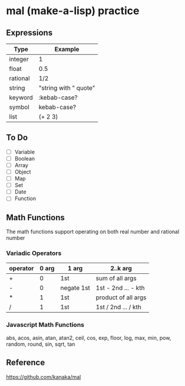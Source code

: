 # mal (make-a-lisp) practice

## Expressions

| Type     | Example                |
| -------- | ---------------------- |
| integer  | 1                      |
| float    | 0.5                    |
| rational | 1/2                    |
| string   | "string with \" quote" |
| keyword  | :kebab-case?           |
| symbol   | kebab-case?            |
| list     | (+ 2 3)                |

## To Do

- [ ] Variable
- [ ] Boolean
- [ ] Array
- [ ] Object
- [ ] Map
- [ ] Set
- [ ] Date
- [ ] Function

## Math Functions

The math functions support operating on both real number and rational number

### Variadic Operators

| operator | 0 arg | 1 arg      | 2..k arg            |
| -------- | ----- | ---------- | ------------------- |
| +        | 0     | 1st        | sum of all args     |
| -        | 0     | negate 1st | 1st - 2nd ... - kth |
| \*       | 1     | 1st        | product of all args |
| /        | 1     | 1st        | 1st / 2nd ... / kth |

### Javascript Math Functions

abs, acos, asin, atan, atan2, ceil, cos, exp, floor, log, max, min, pow, random, round, sin, sqrt, tan

## Reference

https://github.com/kanaka/mal
